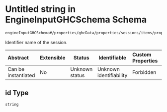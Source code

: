 # Untitled string in EngineInputGHCSchema Schema

```txt
engineInputGHCSchema#/properties/ghcData/properties/sessions/items/properties/id
```

Identifier name of the session.


| Abstract            | Extensible | Status         | Identifiable            | Custom Properties | Additional Properties | Access Restrictions | Defined In                                                         |
| :------------------ | ---------- | -------------- | ----------------------- | :---------------- | --------------------- | ------------------- | ------------------------------------------------------------------ |
| Can be instantiated | No         | Unknown status | Unknown identifiability | Forbidden         | Allowed               | none                | [ghc.schema.json\*](../out/ghc.schema.json "open original schema") |

## id Type

`string`

